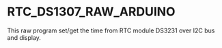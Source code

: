 # RTC_DS1307_RAW_ARDUINO
This raw program set/get the time from RTC module DS3231 over I2C bus and display.
